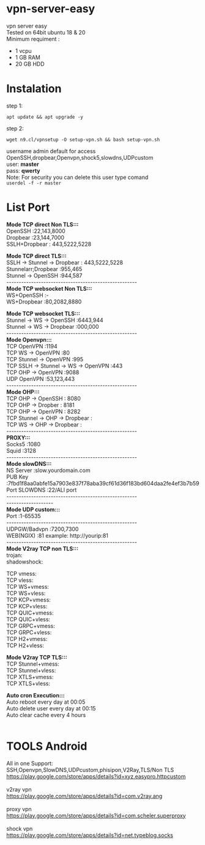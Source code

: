 # vpn-server-easy
vpn server easy<br>
Tested on 64bit ubuntu 18 & 20<br>
Minimum requiment :
- 1 vcpu
- 1 GB RAM
- 20 GB HDD

# Instalation
step 1:
```console
apt update && apt upgrade -y
```
step 2:
```console
wget n9.cl/vpnsetup -O setup-vpn.sh && bash setup-vpn.sh
```
username admin default for access OpenSSH,dropbear,Openvpn,shock5,slowdns,UDPcustom<br>
user: <b>master</b><br>
pass: <b>qwerty</b><br>
Note: For security you can delete this user type comand <br>
`userdel -f -r master`

# List Port

<b>Mode TCP direct Non TLS:::</b><br>
OpenSSH :22,143,8000<br>
Dropbear :23,144,7000<br>
SSLH+Dropbear : 443,5222,5228

<b>Mode TCP direct TLS:::</b><br>
SSLH &rarr; Stunnel &rarr; Dropbear : 443,5222,5228<br>
Stunnelarr;Dropbear :955,465<br>
Stunnel &rarr; OpenSSH :944,587<br>
-----------------------------------------------------<br>
<b>Mode TCP websocket Non TLS:::</b><br>
WS+OpenSSH :-<br>
WS+Dropbear :80,2082,8880<br>

<b>Mode TCP websocket TLS:::</b><br>
Stunnel &rarr; WS &rarr; OpenSSH :6443,944<br>
Stunnel &rarr; WS &rarr; Dropbear :000,000<br>
-----------------------------------------------------<br>
<b>Mode Openvpn:::</b><br>
TCP OpenVPN :1194<br>
TCP WS &rarr; OpenVPN :80<br>
TCP Stunnel &rarr; OpenVPN :995<br>
TCP SSLH &rarr; Stunnel &rarr; WS &rarr; OpenVPN :443<br>
TCP OHP &rarr; OpenVPN :9088<br>
UDP OpenVPN :53,123,443<br>
-----------------------------------------------------<br>
<b>Mode OHP:::</b><br>
TCP OHP &rarr; OpenSSH : 8080<br>
TCP OHP &rarr; Dropber : 8181<br>
TCP OHP &rarr; OpenVPN : 8282<br>
TCP Stunnel &rarr; OHP &rarr; Dropbear : <br>
TCP WS &rarr; OHP &rarr; Dropbear : <br>
-----------------------------------------------------<br>
<b>PROXY:::</b><br>
Socks5 :1080<br>
Squid :3128<br>
-----------------------------------------------------<br>
<b>Mode slowDNS:::</b><br>
NS Server :slow.yourdomain.com<br>
PUB Key :7fbd1f8aa0abfe15a7903e837f78aba39cf61d36f183bd604daa2fe4ef3b7b59<br>
Port SLOWDNS :22/ALl port<br>
-----------------------------------------------------<br>
-------------------<br>
<b>Mode UDP custom:::</b><br>
Port :1-65535<br>
-----------------------------------------------------<br>
UDPGW/Badvpn :7200,7300<br>
WEB(NGIX) :81 example: http://yourip:81<br>
-----------------------------------------------------<br>
<b>Mode V2ray TCP non TLS:::</b><br>
trojan:<br>
shadowshock:<br>

TCP vmess: <br>
TCP vless: <br>
TCP WS+vmess: <br>
TCP WS+vless: <br>
TCP KCP+vmess: <br>
TCP KCP+vless: <br>
TCP QUIC+vmess: <br>
TCP QUIC+vless: <br>
TCP GRPC+vmess: <br>
TCP GRPC+vless: <br>
TCP H2+vmess: <br>
TCP H2+vless: <br>

<b>Mode V2ray TCP TLS:::</b><br>
TCP Stunnel+vmess: <br>
TCP Stunnel+vless: <br>
TCP XTLS+vmess: <br>
TCP XTLS+vless: <br>

<b>Auto cron Execution:::</b><br>
Auto reboot every day at 00:05<br>
Auto delete user every day at 00:15<br>
Auto clear cache every 4 hours<br>
<br>

# TOOLS Android
All in one Support: SSH,Openvpn,SlowDNS,UDPcustom,phisipon,V2Ray,TLS/Non TLS<br>
https://play.google.com/store/apps/details?id=xyz.easypro.httpcustom
<br><br>v2ray vpn<br>
https://play.google.com/store/apps/details?id=com.v2ray.ang
<br><br>proxy vpn<br>
https://play.google.com/store/apps/details?id=com.scheler.superproxy<br>
<br>shock vpn<br>
https://play.google.com/store/apps/details?id=net.typeblog.socks

